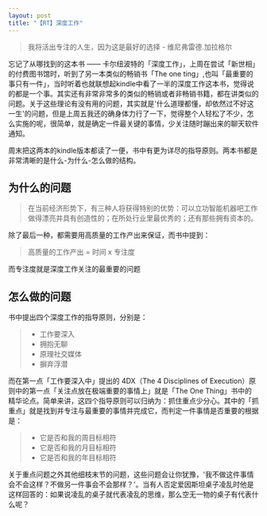 ```yaml
---
layout: post
title: "【RT】深度工作"
---
```


> 我将活出专注的人生，因为这是最好的选择 - 维尼弗雷德.加拉格尔

忘记了从哪找到的这本书 —— 卡尔纽波特的「深度工作」，上周在尝试「新世相」的付费图书馆时，听到了另一本类似的畅销书「The one ting」,也叫「最重要的事只有一件」，当时听着也就联想起kindle中看了一半的深度工作这本书，觉得说的都是一个事。其实还有非常非常多的类似的畅销或者非畅销书籍，都在讲类似的问题。关于这些理论有没有用的问题，其实就是'什么道理都懂，却依然过不好这一生'的问题，但是上周五我还的确身体力行了一下，觉得整个人轻松了不少，怎么实施的呢，很简单，就是确定一件最关键的事情，少关注随时蹦出来的聊天软件通知。

周末把这两本的kindle版本都读了一便，书中有更为详尽的指导原则。两本书都是非常清晰的是什么-为什么-怎么做的结构。

## 为什么的问题

> 在当前经济形势下，有三种人将获得特别的优势：可以立功智能机器吧工作做得漂亮并具有创造性的；在所处行业里最优秀的；还有那些拥有资本的。

除了最后一种，都需要用高质量的工作产出来保证，而书中提到：

> 高质量的工作产出 = 时间 x 专注度

而专注度就是深度工作关注的最重要的问题

## 怎么做的问题
书中提出四个深度工作的指导原则，分别是：
> * 工作要深入
> * 拥抱无聊
> * 原理社交媒体
> * 摒弃浮潜

而在第一点「工作要深入中」提出的 4DX（The 4 Disciplines of Execution）原则中的第一点「关注点放在极端重要的事情上」就是「The One Thing」书中的精华论点。简单来讲，这四个指导原则可以归纳为：抓住重点少分心。其中的「抓重点」就是找到并专注与最重要的事情并完成它，而判定一件事情是否重要的根据是：

> * 它是否和我的周目标相符
> * 它是否和我的月目标相符
> * 它是否和我的年目标相符

关于重点问题之外其他细枝末节的问题，这些问题会让你犹豫，'我不做这件事情会不会这样？不做另一件事会不会那样？'。当有人否定爱因斯坦桌子凌乱时他是这样回答的：如果说凌乱的桌子就代表凌乱的思维，那么空无一物的桌子有代表什么呢？

